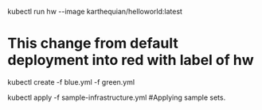 kubectl run hw --image karthequian/helloworld:latest
# This change from default deployment into red with label of hw

kubectl create -f blue.yml -f green.yml

kubectl apply -f sample-infrastructure.yml
#Applying sample sets.


